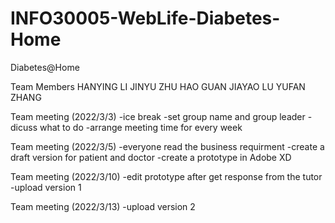 # INFO30005-WebLife-Diabetes-Home
Diabetes@Home 

Team Members
  HANYING LI
  JINYU ZHU
  HAO GUAN
  JIAYAO LU
  YUFAN ZHANG

Team meeting (2022/3/3)
-ice break
-set group name and group leader
-dicuss what to do
-arrange meeting time for every week

Team meeting (2022/3/5)
-everyone read the business requirment
-create a draft version for patient and doctor
-create a prototype in Adobe XD

Team meeting (2022/3/10)
-edit prototype after get response from the tutor
-upload version 1 

Team meeting (2022/3/13)
-upload version 2 

